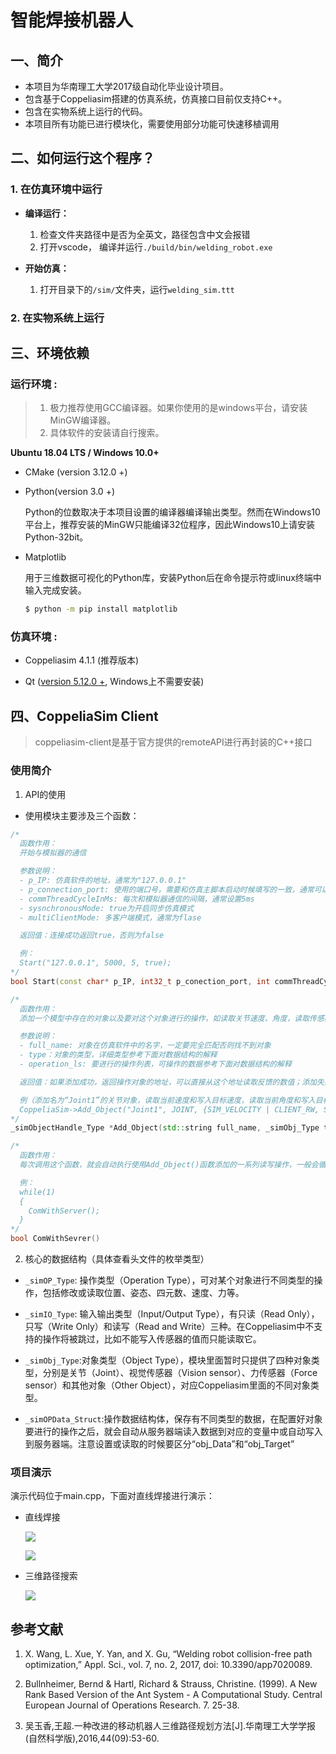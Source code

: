 # **智能焊接机器人**
## **一、简介**
- 本项目为华南理工大学2017级自动化毕业设计项目。
- 包含基于Coppeliasim搭建的仿真系统，仿真接口目前仅支持C++。
- 包含在实物系统上运行的代码。
- 本项目所有功能已进行模块化，需要使用部分功能可快速移植调用
## **二、如何运行这个程序？**

### **1. 在仿真环境中运行**

- **编译运行：**
  1. 检查文件夹路径中是否为全英文，路径包含中文会报错
  2. 打开vscode， 编译并运行`./build/bin/welding_robot.exe`

- **开始仿真：**
  1. 打开目录下的`/sim/`文件夹，运行`welding_sim.ttt`

### **2. 在实物系统上运行** 


## **三、环境依赖**

### **运行环境 :**

> 1. 极力推荐使用GCC编译器。如果你使用的是windows平台，请安装MinGW编译器。
> 2. 具体软件的安装请自行搜索。

**Ubuntu 18.04 LTS / Windows 10.0+**

- CMake (version 3.12.0 +) 

- Python(version 3.0 +)

  Python的位数取决于本项目设置的编译器编译输出类型。然而在Windows10平台上，推荐安装的MinGW只能编译32位程序，因此Windows10上请安装Python-32bit。

- Matplotlib

  用于三维数据可视化的Python库，安装Python后在命令提示符或linux终端中输入完成安装。
  ```bash
  $ python -m pip install matplotlib
  ```
### **仿真环境 :**

- Coppeliasim 4.1.1 (推荐版本)

- Qt ([version 5.12.0 +](http://download.qt.io/archive/qt/5.12/5.12.9/), Windows上不需要安装)


## **四、CoppeliaSim Client**
> coppeliasim-client是基于官方提供的remoteAPI进行再封装的C++接口
### **使用简介**

1. API的使用

- 使用模块主要涉及三个函数：

```c++
/*
  函数作用：
  开始与模拟器的通信

  参数说明：
  - p_IP: 仿真软件的地址，通常为"127.0.0.1"
  - p_connection_port: 使用的端口号，需要和仿真主脚本启动时候填写的一致，通常可以给5000
  - commThreadCycleInMs: 每次和模拟器通信的间隔，通常设置5ms
  - sysnchronousMode: true为开启同步仿真模式
  - multiClientMode: 多客户端模式，通常为flase

  返回值：连接成功返回true，否则为false

  例：
  Start("127.0.0.1", 5000, 5, true);
*/
bool Start(const char* p_IP, int32_t p_conection_port, int commThreadCycleInMs, bool synchronousMode = false, bool multiClientMode = false);

/*
  函数作用：
  添加一个模型中存在的对象以及要对这个对象进行的操作，如读取关节速度、角度，读取传感器数据，摄像头图片，或者设置关节转动角度，速度等

  参数说明：
  - full_name: 对象在仿真软件中的名字，一定要完全匹配否则找不到对象
  - type：对象的类型，详细类型参考下面对数据结构的解释
  - operation_ls: 要进行的操作列表，可操作的数据参考下面对数据结构的解释

  返回值：如果添加成功，返回操作对象的地址，可以直接从这个地址读取反馈的数值；添加失败时返回NULL。

  例（添加名为“Joint1”的关节对象，读取当前速度和写入目标速度，读取当前角度和写入目标角度）：
  CoppeliaSim->Add_Object("Joint1", JOINT, {SIM_VELOCITY | CLIENT_RW, SIM_POSITION | CLIENT_RW});
*/
_simObjectHandle_Type *Add_Object(std::string full_name, _simObj_Type type, std::initializer_list<simxInt> operation_ls);

/*
  函数作用：
  每次调用这个函数，就会自动执行使用Add_Object()函数添加的一系列读写操作，一般会循环不停地调用这个函数。

  例：
  while(1)
  {
    ComWithServer();
  }
*/
bool ComWithSevrer()
```

2. 核心的数据结构（具体查看头文件的枚举类型）

- `_simOP_Type`: 操作类型（Operation Type），可对某个对象进行不同类型的操作，包括修改或读取位置、姿态、四元数、速度、力等。
- `_simIO_Type`: 输入输出类型（Input/Output Type），有只读（Read Only），只写（Write Only）和读写（Read and Write）三种。在Coppeliasim中不支持的操作将被跳过，比如不能写入传感器的值而只能读取它。

- `_simObj_Type`:对象类型（Object Type），模块里面暂时只提供了四种对象类型，分别是关节（Joint）、视觉传感器（Vision sensor）、力传感器（Force sensor）和其他对象（Other Object），对应Coppeliasim里面的不同对象类型。

- `_simOPData_Struct`:操作数据结构体，保存有不同类型的数据，在配置好对象要进行的操作之后，就会自动从服务器端读入数据到对应的变量中或自动写入到服务器端。注意设置或读取的时候要区分“obj_Data”和“obj_Target”

### **项目演示**
演示代码位于main.cpp，下面对直线焊接进行演示：
- 直线焊接

  ![](img/straight_line.gif)

  ![](img/straight_line2.gif)

- 三维路径搜索

  ![](img/ACS_3D.gif)
  
## **参考文献**
  1. X. Wang, L. Xue, Y. Yan, and X. Gu, “Welding robot collision-free path optimization,” Appl. Sci., vol. 7, no. 2, 2017, doi: 10.3390/app7020089.

  2. Bullnheimer, Bernd & Hartl, Richard & Strauss, Christine. (1999). A New Rank Based Version of the Ant System - A Computational Study. Central European Journal of Operations Research. 7. 25-38. 

  3. 吴玉香,王超.一种改进的移动机器人三维路径规划方法[J].华南理工大学学报(自然科学版),2016,44(09):53-60.
